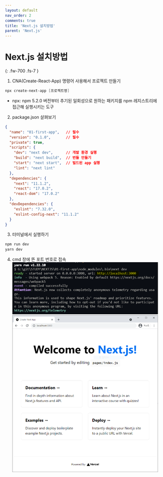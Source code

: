 ```yaml
---
layout: default
nav_order: 2
comments: true 
title: 'Next.js 설치방법'
parent: 'Next.js'
---
```



# Next.js 설치방법
{: .fw-700 .fs-7 }

1. CNA(Create-React-App) 명령어 사용해서 프로젝트 만들기

```powershell
npx create-next-app [프로젝트명]
```
- npx: npm 5.2.0 버전부터 추기된 일회성으로 원하는 패키지를 npm 레지스트리에 접근해 실행시키는 도구

2. package.json 살펴보기

```json
{
  "name": "01-first-app",   // 필수
  "version": "0.1.0",       // 필수
  "private": true,
  "scripts": {
    "dev": "next dev",      // 개발 환경 실행
    "build": "next build",  // 번들 만들기
    "start": "next start",  // 빌드된 app 실행
    "lint": "next lint"
  },
  "dependencies": {
    "next": "11.1.2",
    "react": "17.0.2",
    "react-dom": "17.0.2"
  },
  "devDependencies": {
    "eslint": "7.32.0",
    "eslint-config-next": "11.1.2"
  }
}
```

3. 터미널에서 실행하기

```powershell
npm run dev
yarn dev
```

4. cmd 창에 뜬 포트 번호로 접속
![cmd](/assets/images/next/cmd.PNG)
![localhost](/assets/images/next/localhost.PNG)